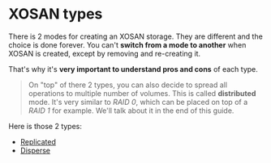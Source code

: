 # XOSAN types

There is 2 modes for creating an XOSAN storage. They are different and the choice is done forever. You can't **switch from a mode to another** when XOSAN is created, except by removing and re-creating it.

That's why it's **very important to understand pros and cons** of each type.

> On "top" of there 2 types, you can also decide to spread all operations to multiple number of volumes. This is called **distributed** mode. It's very similar to *RAID 0*, which can be placed on top of a *RAID 1* for example. We'll talk about it in the end of this guide.

Here is those 2 types:

* [Replicated](xosan_replicated.md)
* [Disperse](xosan_disperse.md)
